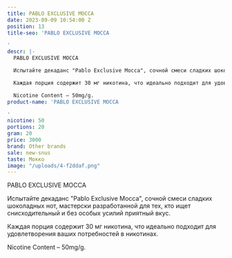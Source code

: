```yaml
---
title: PABLO EXCLUSIVE MOCCA
date: 2023-09-09 10:54:00 Z
position: 13
title-seo: 'PABLO EXCLUSIVE MOCCA

'
descr: |-
  PABLO EXCLUSIVE MOCCA

  Испытайте декаданс "Pablo Exclusive Mocca", сочной смеси сладких шоколадных нот, мастерски разработанной для тех, кто ищет снисходительный и без особых усилий приятный вкус.

  Каждая порция содержит 30 мг никотина, что идеально подходит для удовлетворения ваших потребностей в никотинах.

  Nicotine Content – 50mg/g.
product-name: 'PABLO EXCLUSIVE MOCCA

'
nicotine: 50
portions: 20
gram: 20
price: 3000
brand: Other brands
sale: new-snus
taste: Мокко
image: "/uploads/4-f2ddaf.png"
---
```


PABLO EXCLUSIVE MOCCA

Испытайте декаданс "Pablo Exclusive Mocca", сочной смеси сладких шоколадных нот, мастерски разработанной для тех, кто ищет снисходительный и без особых усилий приятный вкус.

Каждая порция содержит 30 мг никотина, что идеально подходит для удовлетворения ваших потребностей в никотинах.

Nicotine Content – 50mg/g.